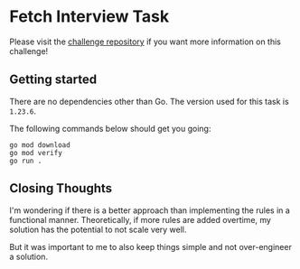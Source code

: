 # Fetch Interview Task
Please visit the [challenge repository](https://github.com/fetch-rewards/receipt-processor-challenge/tree/main?tab=readme-ov-file) if you want more information on this challenge!

## Getting started
There are no dependencies other than Go. The version used for this task is `1.23.6`.

The following commands below should get you going:
```
go mod download
go mod verify
go run .
```

## Closing Thoughts
I'm wondering if there is a better approach than implementing the rules in a functional manner. Theoretically, if more rules are added overtime, my solution has the potential to not scale very well.

But it was important to me to also keep things simple and not over-engineer a solution.